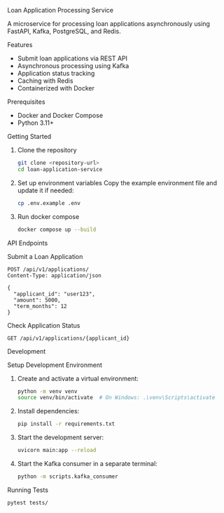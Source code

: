 Loan Application Processing Service

A microservice for processing loan applications asynchronously using FastAPI, Kafka, PostgreSQL, and Redis.

Features

- Submit loan applications via REST API
- Asynchronous processing using Kafka
- Application status tracking
- Caching with Redis
- Containerized with Docker

Prerequisites

- Docker and Docker Compose
- Python 3.11+

Getting Started

1. Clone the repository
   ```bash
   git clone <repository-url>
   cd loan-application-service
   ```

2. Set up environment variables
   Copy the example environment file and update it if needed:
   ```bash
   cp .env.example .env
   ```

3. Run docker compose
   ```bash
   docker compose up --build
   ```

API Endpoints

Submit a Loan Application
```http
POST /api/v1/applications/
Content-Type: application/json

{
  "applicant_id": "user123",
  "amount": 5000,
  "term_months": 12
}
```

Check Application Status
```http
GET /api/v1/applications/{applicant_id}
```

Development

Setup Development Environment
1. Create and activate a virtual environment:
   ```bash
   python -m venv venv
   source venv/bin/activate  # On Windows: .\venv\Scripts\activate
   ```

2. Install dependencies:
   ```bash
   pip install -r requirements.txt
   ```

3. Start the development server:
   ```bash
   uvicorn main:app --reload
   ```

4. Start the Kafka consumer in a separate terminal:
   ```bash
   python -m scripts.kafka_consumer
   ```

Running Tests
```bash
pytest tests/
```
